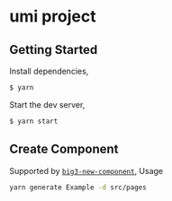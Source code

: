 # umi project

## Getting Started

Install dependencies,

```bash
$ yarn
```

Start the dev server,

```bash
$ yarn start
```

## Create Component


Supported by [`big3-new-component`](https://www.npmjs.com/package/big3-new-component), Usage

```bash
yarn generate Example -d src/pages
```
